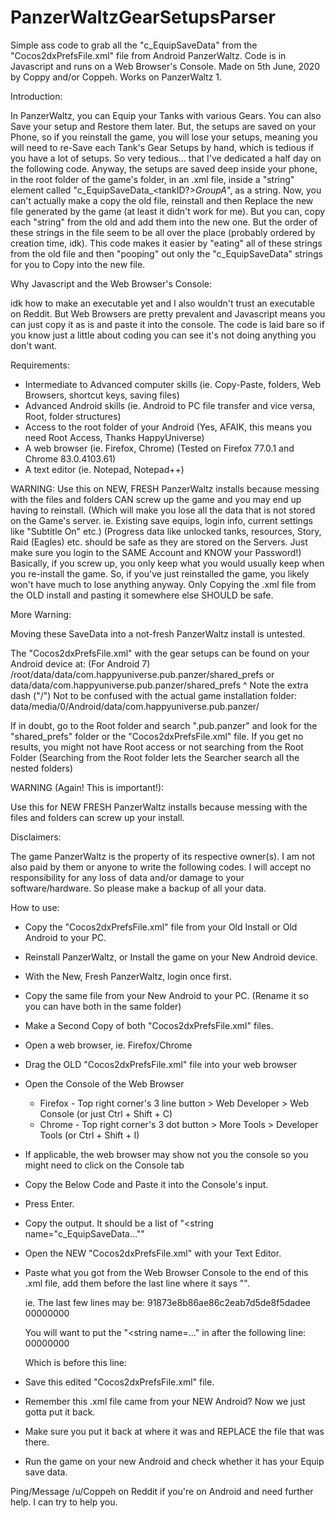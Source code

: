 # PanzerWaltzGearSetupsParser
Simple ass code to grab all the "c_EquipSaveData" from the "Cocos2dxPrefsFile.xml" file from Android PanzerWaltz.
Code is in Javascript and runs on a Web Browser's Console.
Made on 5th June, 2020 by Coppy and/or Coppeh.
Works on PanzerWaltz 1.

 Introduction:
 
In PanzerWaltz, you can Equip your Tanks with various Gears. You can also Save your setup and Restore them later.
But, the setups are saved on your Phone, so if you reinstall the game, you will lose your setups, meaning you will need to re-Save each Tank's Gear Setups by hand, which is tedious if you have a lot of setups. So very tedious... that I've dedicated a half day on the following code.
Anyway, the setups are saved deep inside your phone, in the root folder of the game's folder, in an .xml file, inside a "string" element called "c_EquipSaveData_<tankID?>_GroupA_<anotherID>", as a string.
Now, you can't actually make a copy the old file, reinstall and then Replace the new file generated by the game (at least it didn't work for me). But you can, copy each "string" from the old and add them into the new one.
But the order of these strings in the file seem to be all over the place (probably ordered by creation time, idk).
This code makes it easier by "eating" all of these strings from the old file and then "pooping" out only the "c_EquipSaveData" strings for you to Copy into the new file.

Why Javascript and the Web Browser's Console:

idk how to make an executable yet and I also wouldn't trust an executable on Reddit. But Web Browsers are pretty prevalent and Javascript means you can just copy it as is and paste it into the console.
The code is laid bare so if you know just a little about coding you can see it's not doing anything you don't want. 

Requirements:

 - Intermediate to Advanced computer skills (ie. Copy-Paste, folders, Web Browsers, shortcut keys, saving files)
 - Advanced Android skills (ie. Android to PC file transfer and vice versa, Root, folder structures)
 - Access to the root folder of your Android (Yes, AFAIK, this means you need Root Access, Thanks HappyUniverse)
 - A web browser (ie. Firefox, Chrome) (Tested on Firefox 77.0.1 and Chrome 83.0.4103.61)
 - A text editor (ie. Notepad, Notepad++)

WARNING:
Use this on NEW, FRESH PanzerWaltz installs because messing with the files and folders CAN screw up the game and you may end up having to reinstall.
(Which will make you lose all the data that is not stored on the Game's server. ie. Existing save equips, login info, current settings like "Subtitle On" etc.) (Progress data like unlocked tanks, resources, Story, Raid (Eagles) etc. should be safe as they are stored on the Servers. Just make sure you login to the SAME Account and KNOW your Password!)
Basically, if you screw up, you only keep what you would usually keep when you re-install the game. So, if you've just reinstalled the game, you likely won't have much to lose anything anyway.
Only Copying the .xml file from the OLD install and pasting it somewhere else SHOULD be safe.

More Warning:
 
Moving these SaveData into a not-fresh PanzerWaltz install is untested.


The "Cocos2dxPrefsFile.xml" with the gear setups can be found on your Android device at: (For Android 7)
/root/data/data/com.happyuniverse.pub.panzer/shared_prefs
or
data/data/com.happyuniverse.pub.panzer/shared_prefs
^ Note the extra dash ("/")
Not to be confused with the actual game installation folder:
data/media/0/Android/data/com.happyuniverse.pub.panzer/

If in doubt, go to the Root folder and search ".pub.panzer" and look for the "shared_prefs" folder or the "Cocos2dxPrefsFile.xml" file.
If you get no results, you might not have Root access or not searching from the Root Folder (Searching from the Root folder lets the Searcher search all the nested folders)

WARNING (Again! This is important!):
 
Use this for NEW FRESH PanzerWaltz installs because messing with the files and folders can screw up your install.

Disclaimers:

The game PanzerWaltz is the property of its respective owner(s).
I am not also paid by them or anyone to write the following codes.
I will accept no responsibility for any loss of data and/or damage to your software/hardware.
So please make a backup of all your data.

How to use:

- Copy the "Cocos2dxPrefsFile.xml" file from your Old Install or Old Android to your PC.
- Reinstall PanzerWaltz, or Install the game on your New Android device.
- With the New, Fresh PanzerWaltz, login once first.
- Copy the same file from your New Android to your PC. (Rename it so you can have both in the same folder)
- Make a Second Copy of both "Cocos2dxPrefsFile.xml" files.
- Open a web browser, ie. Firefox/Chrome
- Drag the OLD "Cocos2dxPrefsFile.xml" file into your web browser
- Open the Console of the Web Browser
   - Firefox - Top right corner's 3 line button > Web Developer > Web Console (or just Ctrl + Shift + C)
   - Chrome - Top right corner's 3 dot button > More Tools > Developer Tools (or Ctrl + Shift + I)
- If applicable, the web browser may show not you the console so you might need to click on the Console tab
- Copy the Below Code and Paste it into the Console's input.
- Press Enter.
- Copy the output. It should be a list of "<string name="c_EquipSaveData...""
- Open the NEW "Cocos2dxPrefsFile.xml" with your Text Editor.
- Paste what you got from the Web Browser Console to the end of this .xml file, add them before the last line where it says "</map>".     

  ie. The last few lines may be:
     <string name="c_NOTICE_INFO">91873e8b86ae86c2eab7d5de8f5dadee</string>
     <string name="c_ChapterLevel_GroupA_156510">00000000</string>
  </map>
  
  You will want to put the "<string name=..." in after the following line:
     <string name="c_ChapterLevel_GroupA_156510">00000000</string>
     
  Which is before this line:
  </map>
  
- Save this edited "Cocos2dxPrefsFile.xml" file.
- Remember this .xml file came from your NEW Android? Now we just gotta put it back.
- Make sure you put it back at where it was and REPLACE the file that was there.
- Run the game on your new Android and check whether it has your Equip save data.
  
 
Ping/Message /u/Coppeh on Reddit if you're on Android and need further help. I can try to help you.
 
